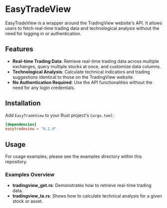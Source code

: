 # EasyTradeView
EasyTradeView is a wrapper around the TradingView website's API. It allows users to fetch real-time trading data and technological analysis without the need for logging in or authentication.

## Features
- **Real-time Trading Data**: Retrieve real-time trading data across multiple exchanges, query multiple stocks at once, and customize data columns.
- **Technological Analysis**: Calculate technical indicators and trading suggestions identical to those on the TradingView website.
- **No Authentication Required**: Use the API functionalities without the need for any login credentials.

## Installation
Add `EasyTradeView` to your Rust project's `Cargo.toml`:
```toml
[dependencies]
easytradeview = "0.1.0"
```
## Usage
For usage examples, please see the examples directory within this repository. 

### Examples Overview
* **tradingview_get.rs**: Demonstrates how to retrieve real-time trading data.
* **tradingview_ta.rs**: Shows how to calculate technical analysis for a given stock or asset.